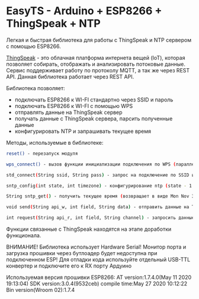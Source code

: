 # EasyTS - Arduino + ESP8266  + ThingSpeak + NTP

Легкая и быстрая библиотека для работы с ThingSpeak и NTP сервером с помощью ESP8266. 

 [ThingSpeak](https://thingspeak.com/) - это облачная платформа интернета вещей (IoT), которая позволяет собирать, отображать и анализировать потоковые данные. Сервис поддерживает работу по протоколу MQTT, а так же через REST API. Данная библиотека работает через REST API.

Библиотека позволяет:
- подключать ESP8266 к WI-FI стандартно через SSID и пароль
- подключать ESP8266 к WI-FI с помощью WPS
- отправлять данные на ThingSpeak сервер
- получать данные с ThingSpeak сервера, парсить полученные данные
- конфигурировать NTP и запрашивать текущее время

Методы, используемые в библиотеке:
```sh
reset() - перезапуск модуля
```
```sh
wps_connect() - вызов функции инициализации подключения по WPS (параллельно нажимается кнопка WPS на роутере)
```
```sh
std_connect(String ssid, String pass) - запрос на подключение по SSID и паролю (ssid это ssid. pass это пароль)
```
```sh
sntp_config(int state, int timezone) - конфигурирование ntp (state - 1 это активировать, 0 - выключить, timezone - часовой пояс)
```
```sh
String sntp_get() - получить текущее время (возвращает в виде Mon Nov 30 16:02:15 2020 )
```
```sh
void send(String api_w, int field, String data) - отправить данные на TS поле и канал (api_w это API WRITE, field - поле, data - строка с записываемым значением)
```
```sh
int request(String api_r, int field, String channel) - запросить данные с TS (возвращает одно число, и возвращает 9 в случае ошибки)(api_r - API READ, field - нужное поле, channel - id канала)
```

Функции связанные с ThingSpeak находятся на этапе доработки функционала.

ВНИМАНИЕ! Библиотека использует Hardware Serial! Монитор порта и загрузка прошивки через бутлоадер будет недоступна при подключенном ESP!
Для отладки кода используйте отдельный USB-TTL конвертер и подключите его к RX порту Ардуино

Используемая версия прошивки ESP8266:
AT version:1.7.4.0(May 11 2020 19:13:04)
SDK version:3.0.4(9532ceb)
compile time:May 27 2020 10:12:22
Bin version(Wroom 02):1.7.4
